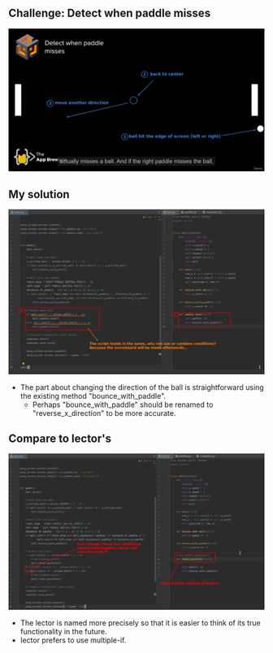 ## **Challenge: Detect when paddle misses**

![Alt challenge](pic/01.jpg)

## **My solution**

![Alt my solution](pic/02.jpg)

- The part about changing the direction of the ball is straightforward using the existing method "bounce_with_paddle".
  - Perhaps "bounce_with_paddle" should be renamed to "reverse_x_direction" to be more accurate.

## **Compare to lector's**

![Alt compare to lector's](pic/03.jpg)

- The lector is named more precisely so that it is easier to think of its true functionality in the future.
- lector prefers to use multiple-if.
